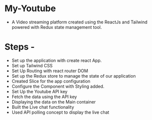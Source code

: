 # My-Youtube

- A Video streaming platform created using the ReactJs and Tailwind powered with Redux state management tool.

# Steps -

- Set up the application with create react App.
- Set up Tailwind CSS
- Set Up Routing with react router DOM
- Set up the Redux store to manage the state of our application
- Created Slice for the app configuration
- Configure the Component with Styling added.
- Set Up the Youtube API key
- Fetch the data using the API key
- Displaying the data on the Main container
- Built the Live chat functionality
- Used API polling concept to display the live chat
